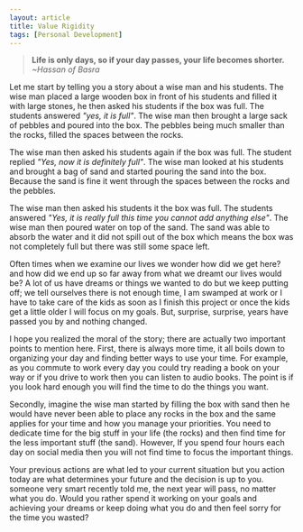 ```yaml
---
layout: article
title: Value Rigidity
tags: [Personal Development]
---
```

> **Life is only days, so if your day passes, your life becomes shorter.**
*~Hassan of Basra*
<!--more-->
Let me start by telling you a story about a wise man and his students. The wise man placed a large wooden box in front of his students and filled it with large stones, he then asked his students if the box was full. The students answered *"yes, it is full"*. The wise man then brought a large sack of pebbles and poured into the box. The pebbles being much smaller than the rocks, filled the spaces between the rocks.

The wise man then asked his students again if the box was full. The student replied *"Yes, now it is definitely full"*. The wise man looked at his students and brought a bag of sand and started pouring the sand into the box. Because the sand is fine it went through the spaces between the rocks and the pebbles.

The wise man then asked his students it the box was full. The students answered *"Yes, it is really full this time you cannot add anything else"*. The wise man then poured water on top of the sand. The sand was able to absorb the water and it did not spill out of the box which means the box was not completely full but there was still some space left.

Often times when we examine our lives we wonder how did we get here? and how did we end up so far away from what we dreamt our lives would be? A lot of us have dreams or things we wanted to do but we keep putting off; we tell ourselves there is not enough time, I am swamped at work or I have to take care of the kids as soon as I finish this project or once the kids get a little older I will focus on my goals. But, surprise, surprise, years have passed you by and nothing changed.

I hope you realized the moral of the story; there are actually two important points to mention here. First, there is always more time, it all boils down to organizing your day and finding better ways to use your time. For example, as you commute to work every day you could try reading a book on your way or if you drive to work then you can listen to audio books. The point is if you look hard enough you will find the time to do the things you want.

Secondly, imagine the wise man started by filling the box with sand then he would have never been able to place any rocks in the box and the same applies for your time and how you manage your priorities. You need to dedicate time for the big stuff in your life (the rocks) and then find time for the less important stuff (the sand). However, If you spend four hours each day on social media then you will not find time to focus the important things.

Your previous actions are what led to your current situation but you action today are what determines your future and the decision is up to you. someone very smart recently told me, the next year will pass, no matter what you do. Would you rather spend it working on your goals and achieving your dreams or keep doing what you do and then feel sorry for the time you wasted?